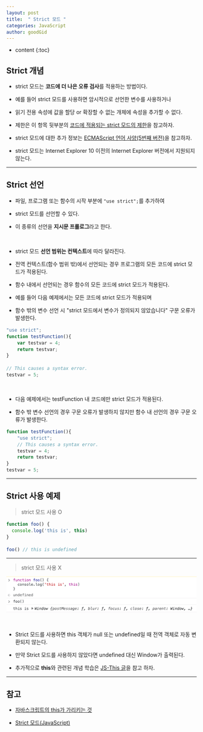 ```yaml
---
layout: post
title:  " Strict 모드 "
categories: JavaScript
author: goodGid
---
```

* content
{:toc}

## Strict 개념

* strict 모드는 **코드에 더 나은 오류 검사**를 적용하는 방법이다.

* 예를 들어 strict 모드를 사용하면 암시적으로 선언한 변수를 사용하거나 

* 읽기 전용 속성에 값을 할당 or 확장할 수 없는 개체에 속성을 추가할 수 없다.

* 제한은 이 항목 뒷부분의 [코드에 적용되는 strict 모드의 제한](https://msdn.microsoft.com/ko-kr/library/br230269(v=vs.94).aspx#rest)을 참고하자.

* strict 모드에 대한 추가 정보는 [ECMAScript 언어 사양(5번째 버전)](http://www.ecma-international.org/publications/standards/Ecma-262.htm)을 참고하자.

* strict 모드는 Internet Explorer 10 이전의 Internet Explorer 버전에서 지원되지 않는다.










---

## Strict 선언

* 파일, 프로그램 또는 함수의 시작 부분에 `"use strict";`를 추가하여 

* strict 모드를 선언할 수 있다.

* 이 종류의 선언을 **지시문 프롤로그**라고 한다.

<br>

* strict 모드 **선언 범위는 컨텍스트**에 따라 달라진다.

* 전역 컨텍스트(함수 범위 밖)에서 선언되는 경우 프로그램의 모든 코드에 strict 모드가 적용된다.

* 함수 내에서 선언되는 경우 함수의 모든 코드에 strict 모드가 적용된다.

* 예를 들어 다음 예제에서는 모든 코드에 strict 모드가 적용되며 

* 함수 밖의 변수 선언 시 "strict 모드에서 변수가 정의되지 않았습니다" 구문 오류가 발생한다.



``` js
"use strict";
function testFunction(){
    var testvar = 4;
    return testvar;
}

// This causes a syntax error.
testvar = 5;
```

<br>

* 다음 예제에서는 testFunction 내 코드에만 strict 모드가 적용된다.

* 함수 밖 변수 선언의 경우 구문 오류가 발생하지 않지만 함수 내 선언의 경우 구문 오류가 발생한다.



``` js
function testFunction(){
    "use strict";
    // This causes a syntax error.
    testvar = 4;
    return testvar;
}
testvar = 5;
```



---

## Strict 사용 예제

> strict 모드 사용 O

``` js
function foo() {
  console.log('this is', this)
}

foo() // this is undefined
```

---


> strict 모드 사용 X

![](/assets/img/javascript/js_strict_mode_1.png)

<br>

* Strict 모드를 사용하면 this 객체가 null 또는 undefined일 때 전역 객체로 자동 변환되지 않는다. 

* 만약 Strict 모드를 사용하지 않았다면 undefined 대신 Window가 출력된다.

* 추가적으로 **this**와 관련된 개념 학습은 [JS-This 글]({{site.url}}/JS-This)을 참고 하자.







---

## 참고

* [자바스크립트의 this가 가리키는 것](https://rhostem.github.io/posts/2018-07-20-this-in-javascript/)

* [Strict 모드(JavaScript)](https://msdn.microsoft.com/ko-kr/library/br230269(v=vs.94).aspxㄴ)

